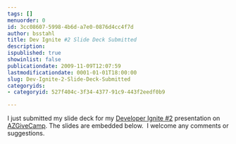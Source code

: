 ```yaml
---
tags: []
menuorder: 0
id: 3cc08607-5998-4b6d-a7e0-0876d4cc4f7d
author: bsstahl
title: Dev Ignite #2 Slide Deck Submitted
description: 
ispublished: true
showinlist: false
publicationdate: 2009-11-09T12:07:59
lastmodificationdate: 0001-01-01T18:00:00
slug: Dev-Ignite-2-Slide-Deck-Submitted
categoryids:
- categoryid: 527f404c-3f34-4377-91c9-443f2eedf0b9

---
```


I just submitted my slide deck for my [Developer Ignite #2](http://software.intel.com/en-us/articles/developer-ignite-2/) presentation on [AZGiveCamp](http://www.azgivecamp.org/). The slides are embedded below.  I welcome any comments or suggestions.



